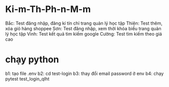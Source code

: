 # Ki-m-Th-Ph-n-M-m
Bắc: Test đăng nhập, đăng kí tín chỉ trang quản lý học tập
Thiện: Test thêm, xóa giỏ hàng shoppee
Sơn: Test đăng nhập, xem thời khóa biểu trang quản lý học tập
Vinh: Test kết quả tìm kiếm google
Cường: Test tìm kiếm theo giá cao


# chạy python

b1: tạo file .env
b2: cd test-login
b3: thay đổi email password ở env
b4: chạy pytest test_login_qlht

